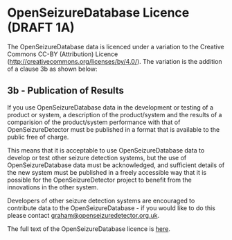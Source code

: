 OpenSeizureDatabase Licence (DRAFT 1A)
======================================

The OpenSeizureDatabase data is licenced under a variation to the Creative Commons CC-BY (Attribution) Licence 
(http://creativecommons.org/licenses/by/4.0/).  The variation is the addition of a clause 3b as shown below:

3b - Publication of Results
----------------------------
If you use OpenSeizureDatabase data in the development or testing of a product or system, a description of the product/system
and the results of a comparision of the product/system performance with that of OpenSeizureDetector must be published in a format 
that is available to the public free of charge.

This means that it is acceptable to use OpenSeizureDatabase data to develop or test other seizure detection systems, but the
use of OpenSeizureDatabase data must be acknowledged, and sufficient details of the new system must be published in a freely accessible way that it is possible for the OpenSeizureDetector project to benefit from the innovations in the other system. 

Developers of other seizure detection systems are encouraged to contribute data to the OpenSeizureDatabase - if you would like to do this please contact graham@openseizuredetector.org.uk.

The full text of the OpenSeizureDatabase licence is [here](./OSDB_LICENCE.txt).
